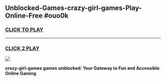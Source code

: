 
## Unblocked-Games-crazy-girl-games-Play-Online-Free #ouo0k
<h3>
<a href="https://us.freeplayer.one?title=crazy-girl-games&ref=10M">CLICK TO PLAY</a></h3>
<hr>

<h3>
<a href="https://us.freeplayer.one?title=crazy-girl-games&ref=10M">CLICK 2 PLAY</a>
  
</h3>

<a href="https://us.freeplayer.one?title=crazy-girl-games&ref=10M"><img src="https://clearcache.store/games.png"></a>


**crazy-girl-games games unblocked: Your Gateway to Fun and Accessible Online Gaming**
